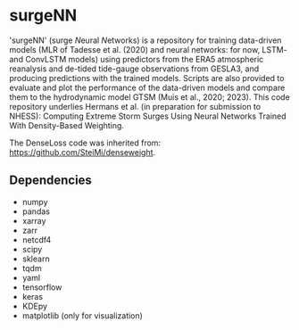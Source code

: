 # surgeNN

'surgeNN' (surge *N*eural *N*etworks) is a repository for training data-driven models (MLR of Tadesse et al. (2020) and neural networks: for now, LSTM- and ConvLSTM models) using predictors from the ERA5 atmospheric reanalysis and de-tided tide-gauge observations from GESLA3, and producing predictions with the trained models. Scripts are also provided to evaluate and plot the performance of the data-driven models and compare them to the hydrodynamic model GTSM (Muis et al., 2020; 2023). This code repository underlies Hermans et al. (in preparation for submission to NHESS): Computing Extreme Storm Surges Using Neural Networks Trained With Density-Based Weighting.

The DenseLoss code was inherited from: https://github.com/SteiMi/denseweight.

## Dependencies
- numpy
- pandas
- xarray
- zarr
- netcdf4
- scipy
- sklearn
- tqdm
- yaml
- tensorflow
- keras
- KDEpy
- matplotlib (only for visualization)
